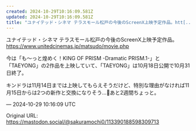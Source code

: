 ```yaml
---
created: 2024-10-29T10:16:09.581Z
updated: 2024-10-29T10:16:09.581Z
title: "ユナイテッド・シネマ テラスモール松戸の今後のScreenX上映予定作品。htt[...]"
---
```


<p>ユナイテッド・シネマ テラスモール松戸の今後のScreenX上映予定作品。<br /><a href="https://www.unitedcinemas.jp/matsudo/movie.php" target="_blank" rel="nofollow noopener" translate="no"><span class="invisible">https://www.</span><span class="ellipsis">unitedcinemas.jp/matsudo/movie</span><span class="invisible">.php</span></a></p><p>今は「も～っと煌めく！KING OF PRISM -Dramatic PRISM.1-」と「TAEYONG」の2作品を上映していて、「TAEYONG」は10月18日公開で10月31日終了。</p><p>キンドラは11月14日までは上映してもらえそうだけど、特別な理由がなければ11月15日からは2つの新作と交換になりそう…🥲あと2週間ちょっと。</p>

&mdash; 2024-10-29 10:16:09 UTC

Original URL: https://mastodon.social/@sakuramochi0/113390188598309713
